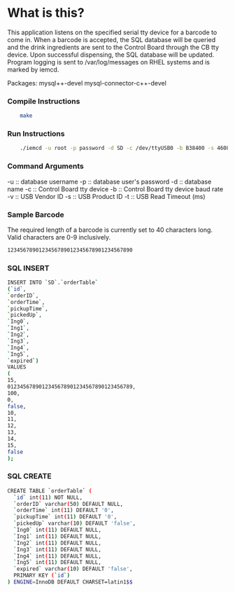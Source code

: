 # What is this?
This application listens on the specified serial tty device for a barcode to
come in. When a barcode is accepted, the SQL database will be queried and the 
drink ingredients are sent to the Control Board through the CB tty device.
Upon successful dispensing, the SQL database will be updated. Program logging 
is sent to /var/log/messages on RHEL systems and is marked by iemcd.

Packages:
mysql++-devel mysql-connector-c++-devel

### Compile Instructions
```bash
    make
```

### Run Instructions
```bash
    ./iemcd -u root -p password -d SD -c /dev/ttyUSB0 -b B38400 -s 4608 -v 1504 -t 500
```
### Command Arguments
-u :: database username
-p :: database user's password
-d :: database name
-c :: Control Board tty device
-b :: Control Board tty device baud rate
-v :: USB Vendor ID
-s :: USB Product ID
-t :: USB Read Timeout (ms)

### Sample Barcode
The required length of a barcode is currently set to 40 characters long. Valid characters are 0-9 inclusively.

```bash
1234567890123456789012345678901234567890
```

### SQL INSERT
```bash
INSERT INTO `SD`.`orderTable`
(`id`,
`orderID`,
`orderTime`,
`pickupTime`,
`pickedUp`,
`Ing0`,
`Ing1`,
`Ing2`,
`Ing3`,
`Ing4`,
`Ing5`,
`expired`)
VALUES
(
15,
0123456789012345678901234567890123456789,
100,
0,
false,
10,
11,
12,
13,
14,
15,
false
);
```

### SQL CREATE
```bash
CREATE TABLE `orderTable` (
  `id` int(11) NOT NULL,
  `orderID` varchar(50) DEFAULT NULL,
  `orderTime` int(11) DEFAULT '0',
  `pickupTime` int(11) DEFAULT '0',
  `pickedUp` varchar(10) DEFAULT 'false',
  `Ing0` int(11) DEFAULT NULL,
  `Ing1` int(11) DEFAULT NULL,
  `Ing2` int(11) DEFAULT NULL,
  `Ing3` int(11) DEFAULT NULL,
  `Ing4` int(11) DEFAULT NULL,
  `Ing5` int(11) DEFAULT NULL,
  `expired` varchar(10) DEFAULT 'false',
  PRIMARY KEY (`id`)
) ENGINE=InnoDB DEFAULT CHARSET=latin1$$
```